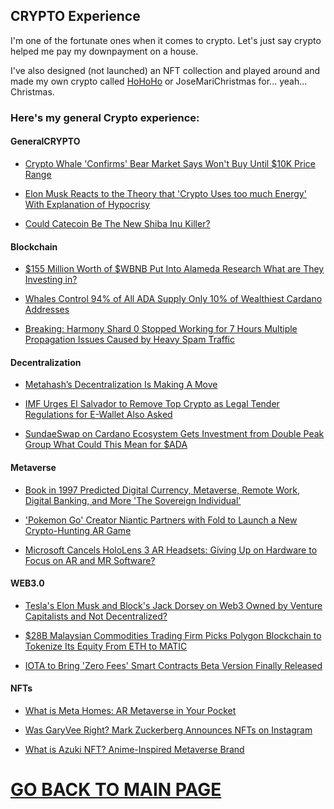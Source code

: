 ## CRYPTO Experience

I'm one of the fortunate ones when it comes to crypto. Let's just say crypto helped me pay my downpayment on a house.

I've also designed (not launched) an NFT collection and played around and made my own crypto called [HoHoHo](https://bscscan.com/token/0x15298CC571979A3705A16ec008d0Ca1CC4BB1351) or JoseMariChristmas for... yeah... Christmas.

### Here's my general Crypto experience:

#### GeneralCRYPTO

- [Crypto Whale 'Confirms' Bear Market Says Won't Buy Until $10K Price Range](https://www.techtimes.com/articles/265731/20210922/crypto-whale-confirms-bear-market-says-wont-buy-until-10k-price-range.htm)

- [Elon Musk Reacts to the Theory that 'Crypto Uses too much Energy' With Explanation of Hypocrisy](https://www.techtimes.com/articles/259727/20210430/elon-musk-reacts-to-theory-that-crypto-uses-too-much-energy-with-explanation-of-hypocrisy.htm)

- [Could Catecoin Be The New Shiba Inu Killer?](https://www.techvisibility.com/2021/10/31/could-catecoin-be-the-new-shiba-inu-killer/)


#### Blockchain

- [$155 Million Worth of $WBNB Put Into Alameda Research What are They Investing in?](https://www.techtimes.com/articles/265046/20210906/crypto-watch-155-million-worth-of-wbnb-put-into-alameda-research-what-are-they-investing-in.htm)

- [Whales Control 94% of All ADA Supply Only 10% of Wealthiest Cardano Addresses](https://cardanofeed.com/whales-control-94-of-all-ada-supply-only-10-of-wealthiest-cardano-addresses-27631.html)

- [Breaking: Harmony Shard 0 Stopped Working for 7 Hours Multiple Propagation Issues Caused by Heavy Spam Traffic](https://www.techtimes.com/articles/270569/20220114/breaking-harmony-shard-0-stopped-working-7-hours-multiple-propagation.htm)


#### Decentralization

- [Metahash’s Decentralization Is Making A Move](https://www.techvisibility.com/2021/04/30/metahashs-decentralization-is-making-a-move/)

- [IMF Urges El Salvador to Remove Top Crypto as Legal Tender Regulations for E-Wallet Also Asked](https://www.techtimes.com/articles/271020/20220125/imf-urges-el-salvador-to-remove-top-crypto-as-legal-tender-regulations-for-e-wallet-also-asked.htm)

- [SundaeSwap on Cardano Ecosystem Gets Investment from Double Peak Group What Could This Mean for $ADA](https://www.techtimes.com/articles/265679/20210922/sundaeswap-on-cardano-ecosystem-gets-investment-from-double-peak-group-what-could-this-mean-for-ada.htm)


#### Metaverse

- [Book in 1997 Predicted Digital Currency, Metaverse, Remote Work, Digital Banking, and More 'The Sovereign Individual'](https://www.techtimes.com/articles/270028/20220104/book-in-1997-predicted-digital-currency-metaverse-remote-work-digital-banking-and-more-the-sovereign-individual.htm)

- ['Pokemon Go' Creator Niantic Partners with Fold to Launch a New Crypto-Hunting AR Game](https://www.techtimes.com/articles/268737/20211130/pokemon-go-creator-niantic-partners-with-fold-to-launch-a-new-crypto-hunting-ar-game.htm)

- [Microsoft Cancels HoloLens 3 AR Headsets: Giving Up on Hardware to Focus on AR and MR Software?](https://www.techtimes.com/articles/271360/20220203/microsoft-cancels-hololens-3-ar-headsets-giving-up-on-hardware-to-focus-on-ar-and-mr-software.htm)


#### WEB3.0

- [Tesla's Elon Musk and Block's Jack Dorsey on Web3 Owned by Venture Capitalists and Not Decentralized?](https://www.techtimes.com/articles/269624/20211221/teslas-elon-musk-blocks-jack-dorsey-web3-owned-venture-capitalists.htm)

- [$28B Malaysian Commodities Trading Firm Picks Polygon Blockchain to Tokenize Its Equity From ETH to MATIC](https://www.techtimes.com/articles/267658/20211106/28b-malaysian-commodities-trading-firm-picks-polygon-blockchain-to-tokenize-its-equity-from-eth-to-matic.htm)

- [IOTA to Bring 'Zero Fees' Smart Contracts Beta Version Finally Released](https://www.techtimes.com/articles/266946/20211021/iota-to-bring-zero-fees-smart-contracts-beta-version-finally-released.htm)


#### NFTs

- [What is Meta Homes: AR Metaverse in Your Pocket](https://www.metaroids.com/learn/what-is-meta-homes-ar-metaverse-in-your-pocket/)

- [Was GaryVee Right? Mark Zuckerberg Announces NFTs on Instagram](https://www.techtimes.com/articles/273039/20220316/was-garyvee-right-mark-zuckerberg-announces-nfts-on-instagram.htm)

- [What is Azuki NFT? Anime-Inspired Metaverse Brand](https://www.metaroids.com/learn/what-is-azuki-nft/)


# [GO BACK TO MAIN PAGE](https://writerzzub.github.io/)
